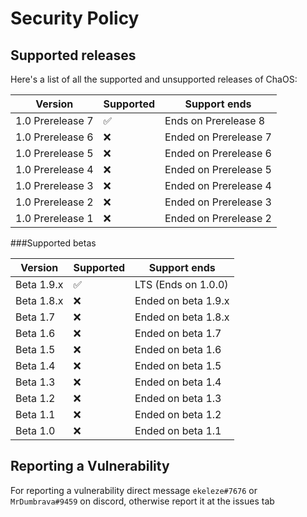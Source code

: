 # Security Policy

## Supported releases

Here's a list of all the supported and unsupported releases of ChaOS:

| Version  | Supported              | Support ends |
| -------- | ---------------------- | ------------ |
| 1.0 Prerelease 7 | :white_check_mark: | Ends on Prerelease 8
| 1.0 Prerelease 6 | :x:                | Ended on Prerelease 7
| 1.0 Prerelease 5 | :x:                | Ended on Prerelease 6
| 1.0 Prerelease 4 | :x:                | Ended on Prerelease 5
| 1.0 Prerelease 3 | :x:                | Ended on Prerelease 4
| 1.0 Prerelease 2 | :x:                | Ended on Prerelease 3
| 1.0 Prerelease 1 | :x:                | Ended on Prerelease 2

###Supported betas

| Version  | Supported              | Support ends |
| -------- | ---------------------- | ------------ |
| Beta 1.9.x   | :white_check_mark: | LTS (Ends on 1.0.0)
| Beta 1.8.x   | :x:                | Ended on beta 1.9.x
| Beta 1.7     | :x:                | Ended on beta 1.8.x
| Beta 1.6     | :x:                | Ended on beta 1.7
| Beta 1.5     | :x:                | Ended on beta 1.6
| Beta 1.4     | :x:                | Ended on beta 1.5
| Beta 1.3     | :x:                | Ended on beta 1.4
| Beta 1.2     | :x:                | Ended on beta 1.3
| Beta 1.1     | :x:                | Ended on beta 1.2
| Beta 1.0     | :x:                | Ended on beta 1.1

## Reporting a Vulnerability

For reporting a vulnerability direct message ``ekeleze#7676`` or ``MrDumbrava#9459`` on discord, otherwise report it at the issues tab
